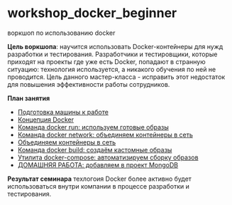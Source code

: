 # workshop_docker_beginner

воркшоп по использованию docker

**Цель воркшопа**: научится использовать Docker-контейнеры для нужд разработки и тестирования.
Разработчики и тестировщики, которые приходят на проекты где уже есть Docker, попадают в странную ситуацию: технология используется, а никакого обучения по ней не проводится. Цель данного мастер-класса - исправить этот недостаток для повышения эффективности работы сотрудников.

**План занятия**
* [Подготовка машины к работе](./slides/environment_start_up.md)
* [Концепция Docker](./slides/docker_intro.md)
* [Команда docker run: используем готовые образы](./slides/docker_run.md)
* [Команда docker network: объединяем контейнеры в сеть](./slides/docker_network.md)
* [Объединяем контейнеры в сеть](./slides/container_connection.md)
* [Команда docker build: создаём кастомные образы](./slides/docker_build.md)
* [Утилита docker-compose: автоматизируем сборку образов](./slides/docker_compose.md)
* [ДОМАШНЯЯ РАБОТА: добавляем в проект MongoDB](./slides/docker_mongo_hw.md)

**Результат семинара** техлогоия Docker более активно будет использоваться внутри компании в процессе разработки и тестирования.